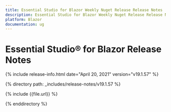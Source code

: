 ```yaml
---
title: Essential Studio for Blazor Weekly Nuget Release Release Notes  
description: Essential Studio for Blazor Weekly Nuget Release Release Notes  
platform: Blazor
documentation: ug
---
```


# Essential Studio&reg; for Blazor  Release Notes  

{% include release-info.html date="April 20, 2021"  version="v19.1.57" %} 


{% directory path: _includes/release-notes/v19.1.57 %}

{% include {{file.url}} %}

{% enddirectory %}

